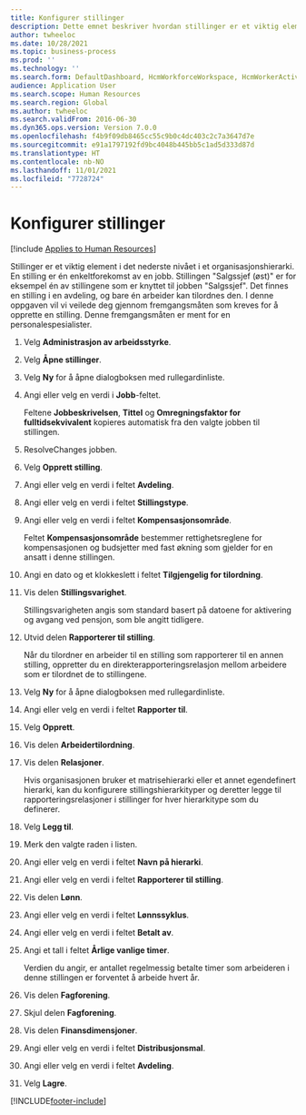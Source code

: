 ```yaml
---
title: Konfigurer stillinger
description: Dette emnet beskriver hvordan stillinger er et viktig element i det nederste nivået i et organisasjonshierarki.
author: twheeloc
ms.date: 10/28/2021
ms.topic: business-process
ms.prod: ''
ms.technology: ''
ms.search.form: DefaultDashboard, HcmWorkforceWorkspace, HcmWorkerActivityChart, HcmAllWorkersListPart, HcmPosition, HcmPositionNewPosition, HcmJobLookup, HcmPositionReportsToDialog, HcmPositionLookup, FinancialDimensionDefaultTemplatesLookup, DimensionLookup, HcmPersonnelManagementWorkspace
audience: Application User
ms.search.scope: Human Resources
ms.search.region: Global
ms.author: twheeloc
ms.search.validFrom: 2016-06-30
ms.dyn365.ops.version: Version 7.0.0
ms.openlocfilehash: f4b9f09db8465cc55c9b0c4dc403c2c7a3647d7e
ms.sourcegitcommit: e91a1797192fd9bc4048b445bb5c1ad5d333d87d
ms.translationtype: HT
ms.contentlocale: nb-NO
ms.lasthandoff: 11/01/2021
ms.locfileid: "7728724"
---
```

# <a name="set-up-positions"></a>Konfigurer stillinger

[!include [Applies to Human Resources](../includes/applies-to-hr.md)]



Stillinger er et viktig element i det nederste nivået i et organisasjonshierarki. En stilling er én enkeltforekomst av en jobb. Stillingen "Salgssjef (øst)" er for eksempel én av stillingene som er knyttet til jobben "Salgssjef". Det finnes en stilling i en avdeling, og bare én arbeider kan tilordnes den. I denne oppgaven vil vi veilede deg gjennom fremgangsmåten som kreves for å opprette en stilling. Denne fremgangsmåten er ment for en personalespesialister.

1. Velg **Administrasjon av arbeidsstyrke**.
2. Velg **Åpne stillinger**.
3. Velg **Ny** for å åpne dialogboksen med rullegardinliste.
4. Angi eller velg en verdi i **Jobb**-feltet.

    Feltene **Jobbeskrivelsen**, **Tittel** og **Omregningsfaktor for fulltidsekvivalent** kopieres automatisk fra den valgte jobben til stillingen.

5. ResolveChanges jobben.
6. Velg **Opprett stilling**.
7. Angi eller velg en verdi i feltet **Avdeling**.
8. Angi eller velg en verdi i feltet **Stillingstype**.
9. Angi eller velg en verdi i feltet **Kompensasjonsområde**.

    Feltet **Kompensasjonsområde** bestemmer rettighetsreglene for kompensasjonen og budsjetter med fast økning som gjelder for en ansatt i denne stillingen.

10. Angi en dato og et klokkeslett i feltet **Tilgjengelig for tilordning**.
11. Vis delen **Stillingsvarighet**.

    Stillingsvarigheten angis som standard basert på datoene for aktivering og avgang ved pensjon, som ble angitt tidligere.

12. Utvid delen **Rapporterer til stilling**.

    Når du tilordner en arbeider til en stilling som rapporterer til en annen stilling, oppretter du en direkterapporteringsrelasjon mellom arbeidere som er tilordnet de to stillingene.

13. Velg **Ny** for å åpne dialogboksen med rullegardinliste.
14. Angi eller velg en verdi i feltet **Rapporter til**.
15. Velg **Opprett**.
16. Vis delen **Arbeidertilordning**.
17. Vis delen **Relasjoner**.

    Hvis organisasjonen bruker et matrisehierarki eller et annet egendefinert hierarki, kan du konfigurere stillingshierarkityper og deretter legge til rapporteringsrelasjoner i stillinger for hver hierarkitype som du definerer.

18. Velg **Legg til**.
19. Merk den valgte raden i listen.
20. Angi eller velg en verdi i feltet **Navn på hierarki**.
21. Angi eller velg en verdi i feltet **Rapporterer til stilling**.
22. Vis delen **Lønn**.
23. Angi eller velg en verdi i feltet **Lønnssyklus**.
24. Angi eller velg en verdi i feltet **Betalt av**.
25. Angi et tall i feltet **Årlige vanlige timer**.

    Verdien du angir, er antallet regelmessig betalte timer som arbeideren i denne stillingen er forventet å arbeide hvert år.

26. Vis delen **Fagforening**.
27. Skjul delen **Fagforening**.
28. Vis delen **Finansdimensjoner**.
29. Angi eller velg en verdi i feltet **Distribusjonsmal**.
30. Angi eller velg en verdi i feltet **Avdeling**.
31. Velg **Lagre**.



[!INCLUDE[footer-include](../includes/footer-banner.md)]
